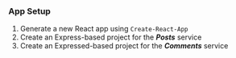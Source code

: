 ### App Setup
1. Generate a new React app using `Create-React-App`
2. Create an Express-based project for the ***Posts*** service
3. Create an Expressed-based project for the ***Comments*** service